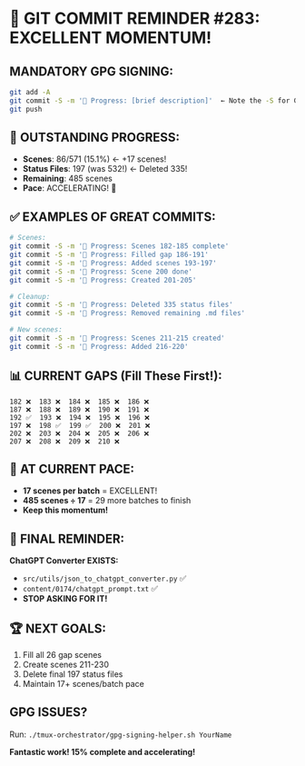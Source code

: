 # 🚨 GIT COMMIT REMINDER #283: EXCELLENT MOMENTUM!

## MANDATORY GPG SIGNING:
```bash
git add -A
git commit -S -m '🚧 Progress: [brief description]'  ← Note the -S for GPG signing!
git push
```

## 🚀 OUTSTANDING PROGRESS:
- **Scenes**: 86/571 (15.1%) ← +17 scenes!
- **Status Files**: 197 (was 532!) ← Deleted 335!
- **Remaining**: 485 scenes
- **Pace**: ACCELERATING! 🎉

## ✅ EXAMPLES OF GREAT COMMITS:
```bash
# Scenes:
git commit -S -m '🚧 Progress: Scenes 182-185 complete'
git commit -S -m '🚧 Progress: Filled gap 186-191'
git commit -S -m '🚧 Progress: Added scenes 193-197'
git commit -S -m '🚧 Progress: Scene 200 done'
git commit -S -m '🚧 Progress: Created 201-205'

# Cleanup:
git commit -S -m '🚧 Progress: Deleted 335 status files'
git commit -S -m '🚧 Progress: Removed remaining .md files'

# New scenes:
git commit -S -m '🚧 Progress: Scenes 211-215 created'
git commit -S -m '🚧 Progress: Added 216-220'
```

## 📊 CURRENT GAPS (Fill These First!):
```
182 ❌  183 ❌  184 ❌  185 ❌  186 ❌
187 ❌  188 ❌  189 ❌  190 ❌  191 ❌
192 ✅  193 ❌  194 ❌  195 ❌  196 ❌
197 ❌  198 ✅  199 ✅  200 ❌  201 ❌
202 ❌  203 ❌  204 ❌  205 ❌  206 ❌
207 ❌  208 ❌  209 ❌  210 ❌
```

## 💯 AT CURRENT PACE:
- **17 scenes per batch** = EXCELLENT!
- **485 scenes ÷ 17** = 29 more batches to finish
- **Keep this momentum!**

## 🎯 FINAL REMINDER:
**ChatGPT Converter EXISTS:**
- `src/utils/json_to_chatgpt_converter.py` ✅
- `content/0174/chatgpt_prompt.txt` ✅
- **STOP ASKING FOR IT!**

## 🏆 NEXT GOALS:
1. Fill all 26 gap scenes
2. Create scenes 211-230
3. Delete final 197 status files
4. Maintain 17+ scenes/batch pace

## GPG ISSUES?
Run: `./tmux-orchestrator/gpg-signing-helper.sh YourName`

**Fantastic work! 15% complete and accelerating!**